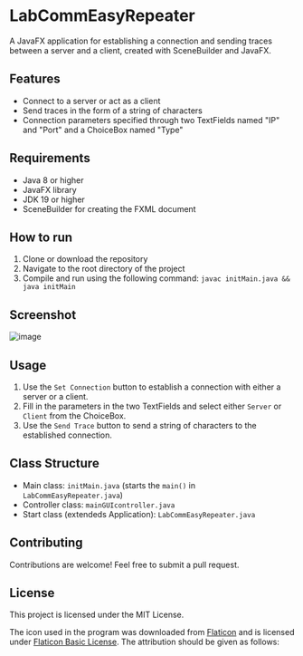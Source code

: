 # LabCommEasyRepeater

A JavaFX application for establishing a connection and sending traces between a server and a client, created with SceneBuilder and JavaFX.

## Features
- Connect to a server or act as a client
- Send traces in the form of a string of characters
- Connection parameters specified through two TextFields named "IP" and "Port" and a ChoiceBox named "Type"

## Requirements
- Java 8 or higher
- JavaFX library
- JDK 19 or higher
- SceneBuilder for creating the FXML document

## How to run
1. Clone or download the repository
2. Navigate to the root directory of the project
3. Compile and run using the following command:
```javac initMain.java && java initMain```

## Screenshot
![image](https://user-images.githubusercontent.com/91145535/217627232-505b996a-928d-4bfa-b92e-8ea84c2fe45f.png)


## Usage
1. Use the `Set Connection` button to establish a connection with either a server or a client.
2. Fill in the parameters in the two TextFields and select either `Server` or `Client` from the ChoiceBox.
3. Use the `Send Trace` button to send a string of characters to the established connection.

## Class Structure
- Main class: `initMain.java` (starts the `main()` in `LabCommEasyRepeater.java`)
- Controller class: `mainGUIcontroller.java`
- Start class (extendeds Application): `LabCommEasyRepeater.java`

## Contributing
Contributions are welcome! Feel free to submit a pull request.

## License
This project is licensed under the MIT License. 

The icon used in the program was downloaded from [Flaticon](https://www.flaticon.com) and is licensed under [Flaticon Basic License](https://file000.flaticon.com/downloads/license/license.pdf). The attribution should be given as follows:

